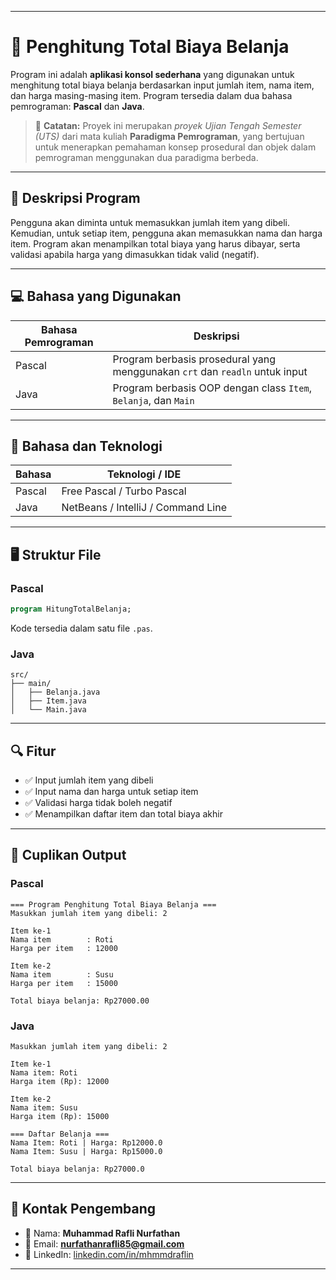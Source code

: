 

---

# 🛒 Penghitung Total Biaya Belanja

Program ini adalah **aplikasi konsol sederhana** yang digunakan untuk menghitung total biaya belanja berdasarkan input jumlah item, nama item, dan harga masing-masing item. Program tersedia dalam dua bahasa pemrograman: **Pascal** dan **Java**.

> 📘 **Catatan:** Proyek ini merupakan *proyek Ujian Tengah Semester (UTS)* dari mata kuliah **Paradigma Pemrograman**, yang bertujuan untuk menerapkan pemahaman konsep prosedural dan objek dalam pemrograman menggunakan dua paradigma berbeda.

---

## 📜 Deskripsi Program

Pengguna akan diminta untuk memasukkan jumlah item yang dibeli. Kemudian, untuk setiap item, pengguna akan memasukkan nama dan harga item. Program akan menampilkan total biaya yang harus dibayar, serta validasi apabila harga yang dimasukkan tidak valid (negatif).

---

## 💻 Bahasa yang Digunakan

| Bahasa Pemrograman | Deskripsi                                                                   |
| ------------------ | --------------------------------------------------------------------------- |
| Pascal             | Program berbasis prosedural yang menggunakan `crt` dan `readln` untuk input |
| Java               | Program berbasis OOP dengan class `Item`, `Belanja`, dan `Main`             |

---

## 🧰 Bahasa dan Teknologi

| Bahasa | Teknologi / IDE                    |
| ------ | ---------------------------------- |
| Pascal | Free Pascal / Turbo Pascal         |
| Java   | NetBeans / IntelliJ / Command Line |

---

## 🖥️ Struktur File

### Pascal

```pascal
program HitungTotalBelanja;
```

Kode tersedia dalam satu file `.pas`.

### Java

```text
src/
├── main/
│   ├── Belanja.java
│   ├── Item.java
│   └── Main.java
```

---

## 🔍 Fitur

* ✅ Input jumlah item yang dibeli
* ✅ Input nama dan harga untuk setiap item
* ✅ Validasi harga tidak boleh negatif
* ✅ Menampilkan daftar item dan total biaya akhir

---

## 🧾 Cuplikan Output

### Pascal

```text
=== Program Penghitung Total Biaya Belanja ===
Masukkan jumlah item yang dibeli: 2

Item ke-1
Nama item        : Roti
Harga per item   : 12000

Item ke-2
Nama item        : Susu
Harga per item   : 15000

Total biaya belanja: Rp27000.00
```

### Java

```text
Masukkan jumlah item yang dibeli: 2

Item ke-1
Nama item: Roti
Harga item (Rp): 12000

Item ke-2
Nama item: Susu
Harga item (Rp): 15000

=== Daftar Belanja ===
Nama Item: Roti | Harga: Rp12000.0
Nama Item: Susu | Harga: Rp15000.0

Total biaya belanja: Rp27000.0
```

---

## 📇 Kontak Pengembang

* 👤 Nama: **Muhammad Rafli Nurfathan**
* 📧 Email: **[nurfathanrafli85@gmail.com](mailto:nurfathanrafli85@gmail.com)**
* 🔗 LinkedIn: [linkedin.com/in/mhmmdraflin](https://www.linkedin.com/in/mhmmdraflin)

---

